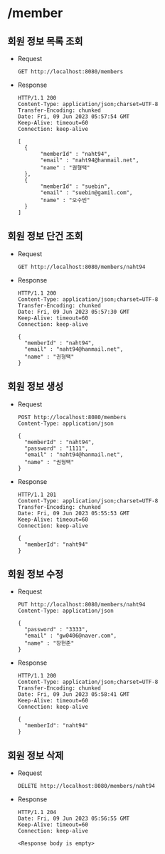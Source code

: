 # /member

## 회원 정보 목록 조회

* Request

  ```
  GET http://localhost:8080/members
  ```

* Response

  ```
  HTTP/1.1 200 
  Content-Type: application/json;charset=UTF-8
  Transfer-Encoding: chunked
  Date: Fri, 09 Jun 2023 05:57:54 GMT
  Keep-Alive: timeout=60
  Connection: keep-alive

  [
    {
         "memberId" : "naht94",
         "email" : "naht94@hanmail.net",
         "name" : "권형택"
    },
    {
         "memberId" : "suebin",
         "email" : "suebin@gamil.com",
         "name" : "오수빈"
    }
  ]
  ```

## 회원 정보 단건 조회

* Request

  ```
  GET http://localhost:8080/members/naht94
  ```

* Response

  ```
  HTTP/1.1 200 
  Content-Type: application/json;charset=UTF-8
  Transfer-Encoding: chunked
  Date: Fri, 09 Jun 2023 05:57:30 GMT
  Keep-Alive: timeout=60
  Connection: keep-alive

  {
    "memberId" : "naht94",
    "email" : "naht94@hanmail.net",
    "name" : "권형택"
  }
  ```

## 회원 정보 생성

* Request

  ```
  POST http://localhost:8080/members
  Content-Type: application/json

  {
    "memberId" : "naht94",
    "password" : "1111",
    "email" : "naht94@hanmail.net",
    "name" : "권형택"
  }
  ```

* Response

  ```
  HTTP/1.1 201 
  Content-Type: application/json;charset=UTF-8
  Transfer-Encoding: chunked
  Date: Fri, 09 Jun 2023 05:55:53 GMT
  Keep-Alive: timeout=60
  Connection: keep-alive

  {
    "memberId": "naht94"
  }
  ```
  
## 회원 정보 수정

* Request

  ```
  PUT http://localhost:8080/members/naht94
  Content-Type: application/json

  {
    "password" : "3333",
    "email" : "gw0406@naver.com",
    "name" : "장현준"
  }
  ```

* Response

  ```
  HTTP/1.1 200 
  Content-Type: application/json;charset=UTF-8
  Transfer-Encoding: chunked
  Date: Fri, 09 Jun 2023 05:58:41 GMT
  Keep-Alive: timeout=60
  Connection: keep-alive

  {
    "memberId": "naht94"
  }
  ```

## 회원 정보 삭제

* Request

  ```
  DELETE http://localhost:8080/members/naht94
  ```

* Response

  ```
  HTTP/1.1 204 
  Date: Fri, 09 Jun 2023 05:56:55 GMT
  Keep-Alive: timeout=60
  Connection: keep-alive

  <Response body is empty>
  ```
